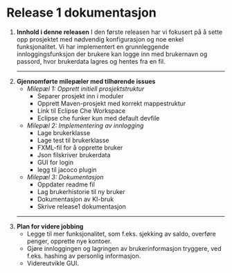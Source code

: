# **Release 1 dokumentasjon**

1. **Innhold i denne releasen**
   I den første releasen har vi fokusert på å sette opp prosjektet med nødvendig konfigurasjon og noe enkel funksjonalitet. Vi har implementert en grunnleggende innloggingsfunksjon der brukere kan logge inn med brukernavn og passord, hvor brukerdata lagres og hentes fra en fil.
   * * *
2. **Gjennomførte milepæler med tilhørende issues**
    - *Milepæl 1: Opprett initiell prosjektstruktur*
      - Separer prosjekt inn i moduler
      - Opprett Maven-prosjekt med korrekt mappestruktur
      - Link til Eclipse Che Workspace
      - Eclipse che funker kun med default devfile
    - *Milepæl 2: Implementering av innlogging*
      - Lage brukerklasse
      - Lage test til brukerklasse
      - FXML-fil for å opprette bruker
      - Json filskriver brukerdata
      - GUI for login
      - legg til jacoco plugin
    - *Milepæl 3: Dokumentasjon*
      - Oppdater readme fil
      - Lag brukerhistorie til ny bruker
      - Dokumentasjon av KI-bruk
      - Skrive release1 dokumentasjon
    * * *
3. **Plan for videre jobbing**
   - Legge til mer funksjonalitet, som f.eks. sjekking av saldo, overføre penger, opprette nye kontoer.
   - Gjøre innloggingen og lagringen av brukerinformasjon tryggere, ved f.eks. hashing av personlig informasjon.
   - Videreutvikle GUI.
